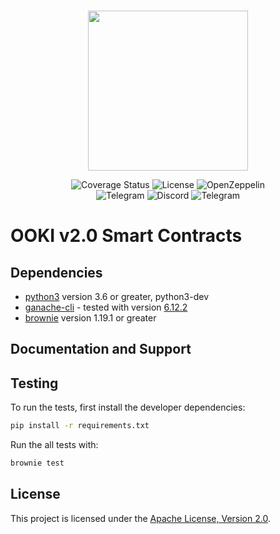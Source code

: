 <br/>
<p align="center"><img src="https://ooki.com/favicon_96x96.png" width="256" /></p>

<div align="center">

  <a href='' style="text-decoration:none;">
    <img src='https://img.shields.io/coveralls/github/OokiTrade/contractsV2' alt='Coverage Status' />
  </a>
  <a href='https://github.com/OokiTrade/blob/master/LICENSE' style="text-decoration:none;">
    <img src='https://img.shields.io/github/license/OokiTrade/contractsV2' alt='License' />
  </a>
  <a href='https://docs.openzeppelin.com/' style="text-decoration:none;">
    <img src='https://img.shields.io/badge/built%20with-OpenZeppelin-3677FF' alt='OpenZeppelin' />
  </a>
  <br/>
  <a href='https://t.me/OokiTrade' style="text-decoration:none;">
    <img src='https://img.shields.io/badge/chat-on%20telegram-9cf.svg?longCache=true' alt='Telegram' />
  </a>
  <a href='https://discord.gg/4wPVA6a' style="text-decoration:none;">
    <img src='https://img.shields.io/discord/450115178516971531?label=Discord' alt='Discord' />
  </a>
  <a href='https://t.me/OokiTrade' style="text-decoration:none;">
    <img src='https://img.shields.io/twitter/follow/OokiTrade?style=social' alt='Telegram' />
  </a>
  
</div>

# OOKI v2.0 Smart Contracts

## Dependencies

* [python3](https://www.python.org/downloads/release/python-368/) version 3.6 or greater, python3-dev
* [ganache-cli](https://github.com/trufflesuite/ganache-cli) - tested with version [6.12.2](https://github.com/trufflesuite/ganache-cli/releases/tag/v6.12.2)
* [brownie](https://github.com/eth-brownie/brownie/) version 1.19.1 or greater

## Documentation and Support

## Testing

To run the tests, first install the developer dependencies:

```bash
pip install -r requirements.txt
```

Run the all tests with:

```bash
brownie test
```

## License

This project is licensed under the [Apache License, Version 2.0](LICENSE).
